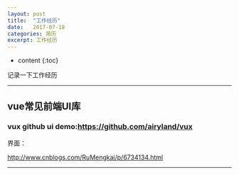 ```yaml
---
layout: post
title:  "工作经历"
date:   2017-07-18
categories: 简历
excerpt: 工作经历
---
```


* content
{:toc}

记录一下工作经历

---

## 	vue常见前端UI库

### vux github ui demo:https://github.com/airyland/vux


界面：

http://www.cnblogs.com/RuMengkai/p/6734134.html

---